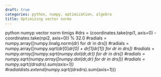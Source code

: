 ```yaml
---
draft: true
categories: python, numpy, optimization, algebra
title: Optimizing vector norms
---
```


python numyp vector norm timigs
                #drs = (coordinates.take(npi1, axis=0) - coordinates.take(npi2, axis=0)) % 32.0
                #radials = numpy.array([numpy.linalg.norm(dr) for dr in drs])
                #radials = numpy.array([numpy.sqrt(dr[0]*dr[0] + dr[1]*dr[1]) for dr in drs])
                #radials = numpy.array([numpy.sqrt(numpy.dot(dr,dr)) for dr in drs])
                #radials = numpy.sqrt(numpy.array([numpy.dot(dr,dr) for dr in drs]))
                #radials = numpy.sqrt((drs*drs).sum(axis=1))
                #radialdists.extend(numpy.sqrt((drs*drs).sum(axis=1)))
